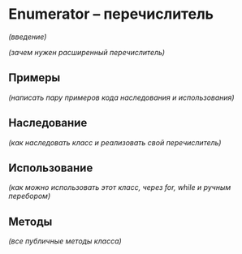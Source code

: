 # Enumerator – перечислитель

_(введение)_

_(зачем нужен расширенный перечислитель)_

## Примеры

_(написать пару примеров кода наследования и использования)_

## Наследование

_(как наследовать класс и реализовать свой перечислитель)_

## Использование

_(как можно использовать этот класс, через for, while и ручным перебором)_

## Методы

_(все публичные методы класса)_
